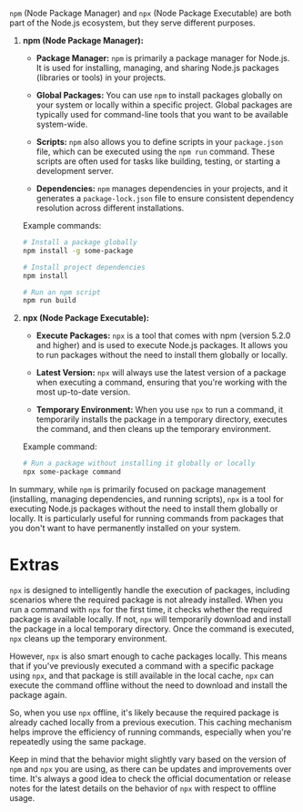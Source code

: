 `npm` (Node Package Manager) and `npx` (Node Package Executable) are both part of the Node.js ecosystem, but they serve different purposes.

1. **npm (Node Package Manager):**

   - **Package Manager:** `npm` is primarily a package manager for Node.js. It is used for installing, managing, and sharing Node.js packages (libraries or tools) in your projects.
   
   - **Global Packages:** You can use `npm` to install packages globally on your system or locally within a specific project. Global packages are typically used for command-line tools that you want to be available system-wide.

   - **Scripts:** `npm` also allows you to define scripts in your `package.json` file, which can be executed using the `npm run` command. These scripts are often used for tasks like building, testing, or starting a development server.

   - **Dependencies:** `npm` manages dependencies in your projects, and it generates a `package-lock.json` file to ensure consistent dependency resolution across different installations.

   Example commands:
   ```bash
   # Install a package globally
   npm install -g some-package

   # Install project dependencies
   npm install

   # Run an npm script
   npm run build
   ```

2. **npx (Node Package Executable):**

   - **Execute Packages:** `npx` is a tool that comes with npm (version 5.2.0 and higher) and is used to execute Node.js packages. It allows you to run packages without the need to install them globally or locally.

   - **Latest Version:** `npx` will always use the latest version of a package when executing a command, ensuring that you're working with the most up-to-date version.

   - **Temporary Environment:** When you use `npx` to run a command, it temporarily installs the package in a temporary directory, executes the command, and then cleans up the temporary environment.

   Example command:
   ```bash
   # Run a package without installing it globally or locally
   npx some-package command
   ```

In summary, while `npm` is primarily focused on package management (installing, managing dependencies, and running scripts), `npx` is a tool for executing Node.js packages without the need to install them globally or locally. It is particularly useful for running commands from packages that you don't want to have permanently installed on your system.

# Extras
`npx` is designed to intelligently handle the execution of packages, including scenarios where the required package is not already installed. When you run a command with `npx` for the first time, it checks whether the required package is available locally. If not, `npx` will temporarily download and install the package in a local temporary directory. Once the command is executed, `npx` cleans up the temporary environment.

However, `npx` is also smart enough to cache packages locally. This means that if you've previously executed a command with a specific package using `npx`, and that package is still available in the local cache, `npx` can execute the command offline without the need to download and install the package again.

So, when you use `npx` offline, it's likely because the required package is already cached locally from a previous execution. This caching mechanism helps improve the efficiency of running commands, especially when you're repeatedly using the same package.

Keep in mind that the behavior might slightly vary based on the version of `npm` and `npx` you are using, as there can be updates and improvements over time. It's always a good idea to check the official documentation or release notes for the latest details on the behavior of `npx` with respect to offline usage.
